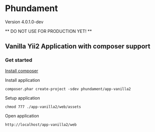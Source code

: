 Phundament
==========

Version 4.0.1.0-dev

** DO NOT USE FOR PRODUCTION YET! **

Vanilla Yii2 Application with composer support
----------------------------------------------

### Get started

[Install composer](http://getcomposer.org/doc/00-intro.md#installation-nix)

Install application    

    composer.phar create-project -sdev phundament/app-vanilla2 

Setup application

    chmod 777 ./app-vanilla2/web/assets

Open application

    http://localhost/app-vanilla2/web
